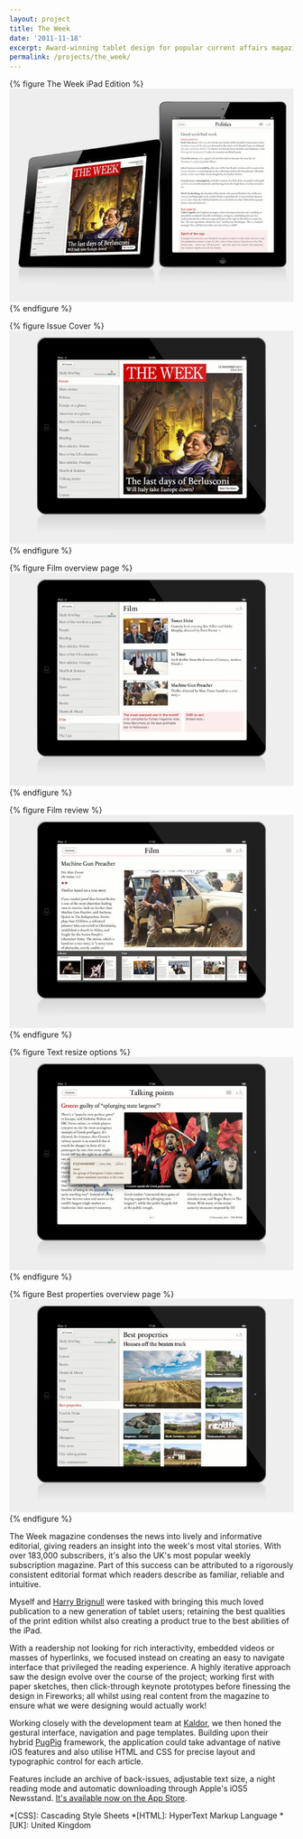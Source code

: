 ```yaml
---
layout: project
title: The Week
date: '2011-11-18'
excerpt: Award-winning tablet design for popular current affairs magazine.
permalink: /projects/the_week/
---
```

{% figure The Week iPad Edition %}
![](/assets/images/projects/the_week/0.jpg)
{% endfigure %}

{% figure Issue Cover %}
![](/assets/images/projects/the_week/1.jpg)
{% endfigure %}

{% figure Film overview page %}
![](/assets/images/projects/the_week/2.jpg)
{% endfigure %}

{% figure Film review %}
![](/assets/images/projects/the_week/3.jpg)
{% endfigure %}

{% figure Text resize options %}
![](/assets/images/projects/the_week/4.jpg)
{% endfigure %}

{% figure Best properties overview page %}
![](/assets/images/projects/the_week/5.jpg)
{% endfigure %}

The Week magazine condenses the news into lively and informative editorial, giving readers an insight into the week's most vital stories. With over 183,000 subscribers, it's also the UK's most popular weekly subscription magazine. Part of this success can be attributed to a rigorously consistent editorial format which readers describe as familiar, reliable and intuitive.

Myself and [Harry Brignull][1] were tasked with bringing this much loved publication to a new generation of tablet users; retaining the best qualities of the print edition whilst also creating a product true to the best abilities of the iPad.

With a readership not looking for rich interactivity, embedded videos or masses of hyperlinks, we focused instead on creating an easy to navigate interface that privileged the reading experience. A highly iterative approach saw the design evolve over the course of the project; working first with paper sketches, then click-through keynote prototypes before finessing the design in Fireworks; all whilst using real content from the magazine to ensure what we were designing would actually work!

Working closely with the development team at [Kaldor][2], we then honed the gestural interface, navigation and page templates. Building upon their hybrid [PugPig][3] framework, the application could take advantage of native iOS features and also utilise HTML and CSS for precise layout and typographic control for each article.

Features include an archive of back-issues, adjustable text size, a night reading mode and automatic downloading through Apple's iOS5 Newsstand. [It's available now on the App Store][4].

[1]: http://clearleft.com/is/harry-brignull/
[2]: http://kaldorgroup.com/
[3]: http://pugpig.com/
[4]: http://itunes.apple.com/gb/app/the-week-uk/id468108781

*[CSS]: Cascading Style Sheets
*[HTML]: HyperText Markup Language
*[UK]: United Kingdom